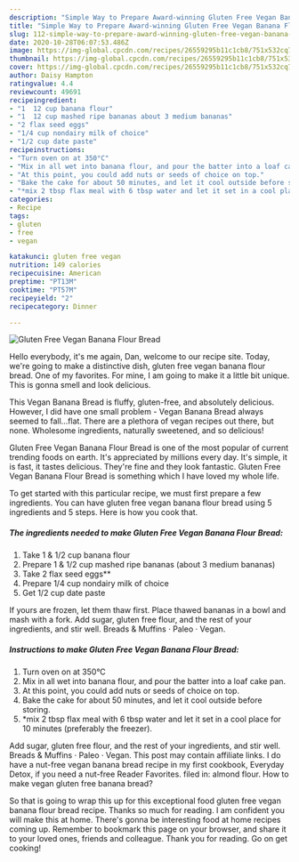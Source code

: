 ```yaml
---
description: "Simple Way to Prepare Award-winning Gluten Free Vegan Banana Flour Bread"
title: "Simple Way to Prepare Award-winning Gluten Free Vegan Banana Flour Bread"
slug: 112-simple-way-to-prepare-award-winning-gluten-free-vegan-banana-flour-bread
date: 2020-10-28T06:07:53.486Z
image: https://img-global.cpcdn.com/recipes/26559295b11c1cb8/751x532cq70/gluten-free-vegan-banana-flour-bread-recipe-main-photo.jpg
thumbnail: https://img-global.cpcdn.com/recipes/26559295b11c1cb8/751x532cq70/gluten-free-vegan-banana-flour-bread-recipe-main-photo.jpg
cover: https://img-global.cpcdn.com/recipes/26559295b11c1cb8/751x532cq70/gluten-free-vegan-banana-flour-bread-recipe-main-photo.jpg
author: Daisy Hampton
ratingvalue: 4.4
reviewcount: 49691
recipeingredient:
- "1  12 cup banana flour"
- "1  12 cup mashed ripe bananas about 3 medium bananas"
- "2 flax seed eggs"
- "1/4 cup nondairy milk of choice"
- "1/2 cup date paste"
recipeinstructions:
- "Turn oven on at 350°C"
- "Mix in all wet into banana flour, and pour the batter into a loaf cake pan."
- "At this point, you could add nuts or seeds of choice on top."
- "Bake the cake for about 50 minutes, and let it cool outside before storing."
- "*mix 2 tbsp flax meal with 6 tbsp water and let it set in a cool place for 10 minutes (preferably the freezer)."
categories:
- Recipe
tags:
- gluten
- free
- vegan

katakunci: gluten free vegan 
nutrition: 149 calories
recipecuisine: American
preptime: "PT13M"
cooktime: "PT57M"
recipeyield: "2"
recipecategory: Dinner

---
```



![Gluten Free Vegan Banana Flour Bread](https://img-global.cpcdn.com/recipes/26559295b11c1cb8/751x532cq70/gluten-free-vegan-banana-flour-bread-recipe-main-photo.jpg)

Hello everybody, it's me again, Dan, welcome to our recipe site. Today, we're going to make a distinctive dish, gluten free vegan banana flour bread. One of my favorites. For mine, I am going to make it a little bit unique. This is gonna smell and look delicious.

This Vegan Banana Bread is fluffy, gluten-free, and absolutely delicious. However, I did have one small problem - Vegan Banana Bread always seemed to fall…flat. There are a plethora of vegan recipes out there, but none. Wholesome ingredients, naturally sweetened, and so delicious!

Gluten Free Vegan Banana Flour Bread is one of the most popular of current trending foods on earth. It's appreciated by millions every day. It's simple, it is fast, it tastes delicious. They're fine and they look fantastic. Gluten Free Vegan Banana Flour Bread is something which I have loved my whole life.


To get started with this particular recipe, we must first prepare a few ingredients. You can have gluten free vegan banana flour bread using 5 ingredients and 5 steps. Here is how you cook that.

<!--inarticleads1-->

##### The ingredients needed to make Gluten Free Vegan Banana Flour Bread:

1. Take 1 &amp; 1/2 cup banana flour
1. Prepare 1 &amp; 1/2 cup mashed ripe bananas (about 3 medium bananas)
1. Take 2 flax seed eggs**
1. Prepare 1/4 cup nondairy milk of choice
1. Get 1/2 cup date paste


If yours are frozen, let them thaw first. Place thawed bananas in a bowl and mash with a fork. Add sugar, gluten free flour, and the rest of your ingredients, and stir well. Breads &amp; Muffins · Paleo · Vegan. 

<!--inarticleads2-->

##### Instructions to make Gluten Free Vegan Banana Flour Bread:

1. Turn oven on at 350°C
1. Mix in all wet into banana flour, and pour the batter into a loaf cake pan.
1. At this point, you could add nuts or seeds of choice on top.
1. Bake the cake for about 50 minutes, and let it cool outside before storing.
1. *mix 2 tbsp flax meal with 6 tbsp water and let it set in a cool place for 10 minutes (preferably the freezer).


Add sugar, gluten free flour, and the rest of your ingredients, and stir well. Breads &amp; Muffins · Paleo · Vegan. This post may contain affiliate links. I do have a nut-free vegan banana bread recipe in my first cookbook, Everyday Detox, if you need a nut-free Reader Favorites. filed in: almond flour. How to make vegan gluten free banana bread? 

So that is going to wrap this up for this exceptional food gluten free vegan banana flour bread recipe. Thanks so much for reading. I am confident you will make this at home. There's gonna be interesting food at home recipes coming up. Remember to bookmark this page on your browser, and share it to your loved ones, friends and colleague. Thank you for reading. Go on get cooking!
